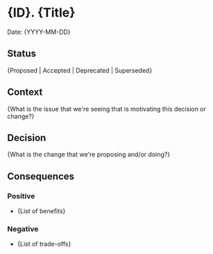 # {ID}. {Title}

Date: {YYYY-MM-DD}

## Status

{Proposed | Accepted | Deprecated | Superseded}

## Context

{What is the issue that we're seeing that is motivating this decision or change?}

## Decision

{What is the change that we're proposing and/or doing?}

## Consequences

### Positive

- {List of benefits}

### Negative

- {List of trade-offs}


